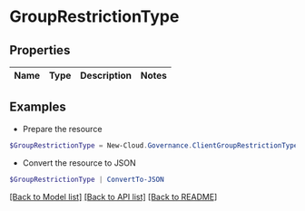 # GroupRestrictionType
## Properties

Name | Type | Description | Notes
------------ | ------------- | ------------- | -------------

## Examples

- Prepare the resource
```powershell
$GroupRestrictionType = New-Cloud.Governance.ClientGroupRestrictionType 
```

- Convert the resource to JSON
```powershell
$GroupRestrictionType | ConvertTo-JSON
```

[[Back to Model list]](../README.md#documentation-for-models) [[Back to API list]](../README.md#documentation-for-api-endpoints) [[Back to README]](../README.md)

